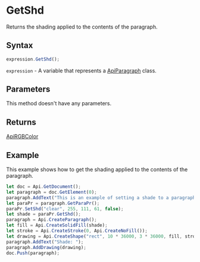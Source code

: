 # GetShd

Returns the shading applied to the contents of the paragraph.

## Syntax

```javascript
expression.GetShd();
```

`expression` - A variable that represents a [ApiParagraph](../ApiParagraph.md) class.

## Parameters

This method doesn't have any parameters.

## Returns

[ApiRGBColor](../../ApiRGBColor/ApiRGBColor.md)

## Example

This example shows how to get the shading applied to the contents of the paragraph.

```javascript editor-
let doc = Api.GetDocument();
let paragraph = doc.GetElement(0);
paragraph.AddText("This is an example of setting a shade to a paragraph. ");
let paraPr = paragraph.GetParaPr();
paraPr.SetShd("clear", 255, 111, 61, false);
let shade = paraPr.GetShd();
paragraph = Api.CreateParagraph();
let fill = Api.CreateSolidFill(shade);
let stroke = Api.CreateStroke(0, Api.CreateNoFill());
let drawing = Api.CreateShape("rect", 10 * 36000, 3 * 36000, fill, stroke);
paragraph.AddText("Shade: ");
paragraph.AddDrawing(drawing);
doc.Push(paragraph);
```
